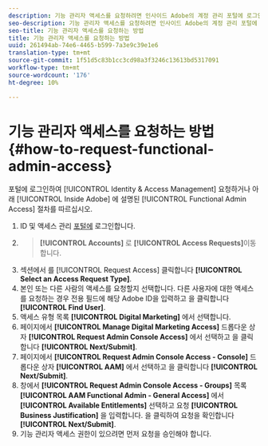 ```yaml
---
description: 기능 관리자 액세스를 요청하려면 인사이드 Adobe의 계정 관리 포털에 로그인하여 아래 설명된 단계를 따르십시오.
seo-description: 기능 관리자 액세스를 요청하려면 인사이드 Adobe의 계정 관리 포털에 로그인하여 아래 설명된 단계를 따르십시오.
seo-title: 기능 관리자 액세스를 요청하는 방법
title: 기능 관리자 액세스를 요청하는 방법
uuid: 261494ab-74e6-4465-b599-7a3e9c39e1e6
translation-type: tm+mt
source-git-commit: 1f51d5c83b1cc3cd98a3f3246c13613bd5317091
workflow-type: tm+mt
source-wordcount: '176'
ht-degree: 10%

---
```



# 기능 관리자 액세스를 요청하는 방법 {#how-to-request-functional-admin-access}

포털에 로그인하여 [!UICONTROL Identity & Access Management] 요청하거나 아래 [!UICONTROL Inside Adobe] 에 설명된 [!UICONTROL Functional Admin Access] 절차를 따르십시오.

<!-- request-functional-admin-access.xml -->

1. ID 및 액세스 관리 [포털에](https://iam.corp.adobe.com) 로그인합니다.
2. > **[!UICONTROL Accounts]** 로 **[!UICONTROL Access Requests]**&#x200B;이동합니다.
3. 섹션에서 를 [!UICONTROL Request Access] 클릭합니다 **[!UICONTROL Select an Access Request Type]**.
4. 본인 또는 다른 사람의 액세스를 요청할지 선택합니다. 다른 사용자에 대한 액세스를 요청하는 경우 전용 필드에 해당 Adobe ID을 입력하고 을 클릭합니다 **[!UICONTROL Find User]**.
5. 액세스 유형 목록 **[!UICONTROL Digital Marketing]** 에서 선택합니다.
6. 페이지에서 **[!UICONTROL Manage Digital Marketing Access]** 드롭다운 상자 **[!UICONTROL Request Admin Console Access]** 에서 선택하고 을 클릭합니다 **[!UICONTROL Next/Submit]**.
7. 페이지에서 **[!UICONTROL Request Admin Console Access - Console]** 드롭다운 상자 **[!UICONTROL AAM]** 에서 선택하고 을 클릭합니다 **[!UICONTROL Next/Submit]**.
8. 창에서 **[!UICONTROL Request Admin Console Access - Groups]** 목록 **[!UICONTROL AAM Functional Admin - General Access]** 에서 **[!UICONTROL Available Entitlements]** 선택하고 요청 **[!UICONTROL Business Justification]** 을 입력합니다. 을 클릭하여 요청을 확인합니다 **[!UICONTROL Next/Submit]**.
9. 기능 관리자 액세스 권한이 있으려면 먼저 요청을 승인해야 합니다.